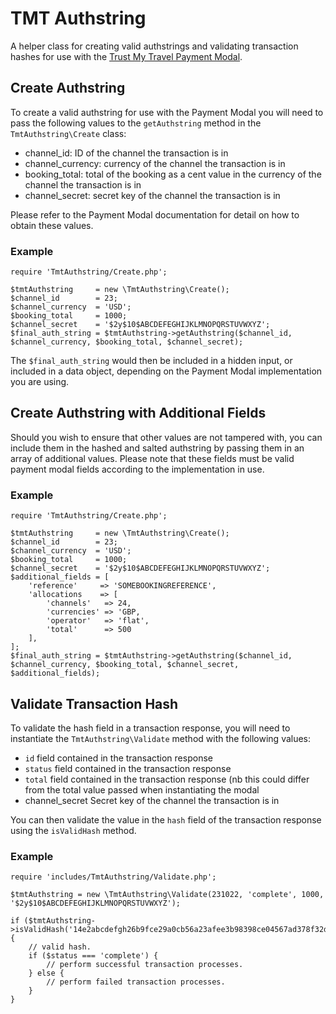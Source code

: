 # TMT Authstring
A helper class for creating valid authstrings and validating transaction hashes for use with the [Trust My Travel Payment Modal](https://demo.trustmytravel.com/modal/).

## Create Authstring
To create a valid authstring for use with the Payment Modal you will need to pass the following values to the `getAuthstring` method in the `TmtAuthstring\Create` class:
* channel_id: ID of the channel the transaction is in
* channel_currency: currency of the channel the transaction is in
* booking_total: total of the booking as a cent value in the currency of the channel the transaction is in
* channel_secret: secret key of the channel the transaction is in

Please refer to the Payment Modal documentation for detail on how to obtain these values.

### Example
```
require 'TmtAuthstring/Create.php';

$tmtAuthstring     = new \TmtAuthstring\Create();
$channel_id        = 23;
$channel_currency  = 'USD';
$booking_total     = 1000;
$channel_secret    = '$2y$10$ABCDEFEGHIJKLMNOPQRSTUVWXYZ';
$final_auth_string = $tmtAuthstring->getAuthstring($channel_id, $channel_currency, $booking_total, $channel_secret);
```

The `$final_auth_string` would then be included in a hidden input, or included in a data object, depending on the Payment Modal implementation you are using.

## Create Authstring with Additional Fields
Should you wish to ensure that other values are not tampered with, you can include them in the hashed and salted authstring by passing them in an array of additional values. Please note that these fields must be valid payment modal fields according to the implementation in use.

### Example
```
require 'TmtAuthstring/Create.php';

$tmtAuthstring     = new \TmtAuthstring\Create();
$channel_id        = 23;
$channel_currency  = 'USD';
$booking_total     = 1000;
$channel_secret    = '$2y$10$ABCDEFEGHIJKLMNOPQRSTUVWXYZ';
$additional_fields = [
    'reference'     => 'SOMEBOOKINGREFERENCE',
    'allocations    => [
        'channels'   => 24,
        'currencies' => 'GBP,
        'operator'   => 'flat',
        'total'      => 500
    ],
];
$final_auth_string = $tmtAuthstring->getAuthstring($channel_id, $channel_currency, $booking_total, $channel_secret, $additional_fields);
```

## Validate Transaction Hash
To validate the hash field in a transaction response, you will need to instantiate the `TmtAuthstring\Validate` method with the following values:
* `id` field contained in the transaction response
* `status` field contained in the transaction response
* `total`  field contained in the transaction response (nb this could differ from the total value passed when instantiating the modal
* channel_secret Secret key of the channel the transaction is in

You can then validate the value in the `hash` field of the transaction response using the `isValidHash` method.

### Example
```
require 'includes/TmtAuthstring/Validate.php';

$tmtAuthstring = new \TmtAuthstring\Validate(231022, 'complete', 1000, '$2y$10$ABCDEFEGHIJKLMNOPQRSTUVWXYZ');

if ($tmtAuthstring->isValidHash('14e2abcdefgh26b9fce29a0cb56a23afee3b98398ce04567ad378f32dc046b)) {
    // valid hash.
    if ($status === 'complete') {
        // perform successful transaction processes.
    } else {
        // perform failed transaction processes.
    }
}
```
